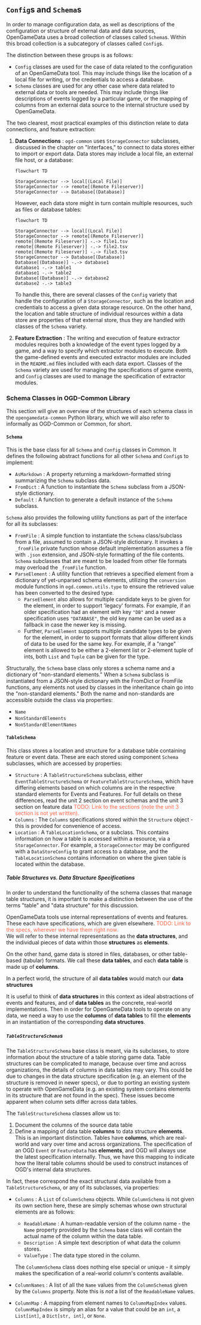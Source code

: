 ## `Config`s and `Schema`s

In order to manage configuration data, as well as descriptions of the configuration or structure of external data and data sources, OpenGameData uses a broad collection of classes called `Schema`s.
Within this broad collection is a subcategory of classes called `Config`s.

The distinction between these groups is as follows:

* `Config` classes are used for the case of data related to the configuration of an OpenGameData tool.
    This may include things like the location of a local file for writing, or the credentials to access a database.
* `Schema` classes are used for any other case where data related to external data or tools are needed.
    This may include things like descriptions of events logged by a particular game, or the mapping of columns from an external data source to the internal structure used by OpenGameData.

The two clearest, most practical examples of this distinction relate to data connections, and feature extraction:

1. **Data Connections** : `ogd-common` uses `StorageConnector` subclasses, discussed in the chapter on "Interfaces," to connect to data stores either to import or export data.
    Data stores may include a local file, an external file host, or a database:

    ```{mermaid}
    flowchart TD

    StorageConnector --> local[(Local File)]
    StorageConnector --> remote[(Remote Fileserver)]
    StorageConnector --> Database[(Database)]
    ```

    However, each data store might in turn contain multiple resources, such as files or database tables:

    ```{mermaid}
    flowchart TD

    StorageConnector --> local[(Local File)]
    StorageConnector --> remote[(Remote Fileserver)]
    remote[(Remote Fileserver)] -.-> file1.tsv
    remote[(Remote Fileserver)] -.-> file2.tsv
    remote[(Remote Fileserver)] -.-> file3.tsv
    StorageConnector --> Database[(Database)]
    Database[(Database)] -.-> database1
    database1 -.-> table1
    database1 -.-> table2
    Database[(Database)] -.-> database2
    database2 -.-> table3
    ```

    To handle this, there are several classes of the `Config` variety that handle the configuration of a `StorageConnector`, such as the location and credentials to access a given data storage resource.
    On the other hand, the location and table structure of individual resources _within_ a data store are properties of that external store, thus they are handled with classes of the `Schema` variety.
2. **Feature Extraction** : The writing and execution of feature extractor modules requires both a knowledge of the event types logged by a game, and a way to specify which extractor modules to execute.
    Both the game-defined events and executed extractor modules are included in the `README.md` files included with each data export.
    Classes of the `Schema` variety are used for managing the specifications of game events, and `Config` classes are used to manage the specification of extractor modules.

### Schema Classes in OGD-Common Library

This section will give an overview of the structures of each schema class in the `opengamedata-common` Python library, which we will also refer to informally as OGD-Common or Common, for short.

#### `Schema`

This is the base class for all `Schema` and `Config` classes in Common.
It defines the following abstract functions for all other `Schema` and `Config`s to implement:

* `AsMarkdown` : A property returning a markdown-formatted string summarizing the `Schema` subclass data.
* `FromDict` : A function to instantiate the `Schema` subclass from a JSON-style dictionary.
* `Default` : A function to generate a default instance of the `Schema` subclass.

`Schema` also provides the following utility functions as part of the interface for all its subclasses:

* `FromFile` : A simple function to instantiate the `Schema` class/subclass from a file, assumed to contain a JSON-style dictionary.
    It invokes a `_fromFile` private function whose default implementation assumes a file with `.json` extension, and JSON-style formatting of the file contents.
    `Schema` subclasses that are meant to be loaded from other file formats may overload the `_fromFile` function.
* `ParseElement` : A utility function that retrieves a specified element from a dictionary of yet-unparsed schema elements, utilizing the `conversion` module functions in `ogd.common.utils.type` to ensure the retrieved value has been converted to the desired type.
    * `ParseElement` also allows for multiple candidate keys to be given for the element, in order to support 'legacy' formats.
        For example, if an older specification had an element with key `"DB"` and a newer specification uses `"DATABASE"`, the old key name can be used as a fallback in case the newer key is missing.
    * Further, `ParseElement` supports multiple candidate types to be given for the element, in order to support formats that allow different kinds of data to be used for the same key.
        For example, if a "range" element is allowed to be either a 2-element list or 2-element tuple of ints, both `List` and `Tuple` can be given for the type.

Structurally, the `Schema` base class only stores a schema name and a dictionary of "non-standard elements."
When a `Schema` subclass is instantiated from a JSON-style dictionary with the FromDict or FromFile functions, any elements not used by classes in the inheritance chain go into the "non-standard elements."
Both the name and non-standards are accessible outside the class via properties:

* `Name`
* `NonStandardElements`
* `NonStandardElementNames`

#### `TableSchema`

This class stores a location and structure for a database table containing feature or event data.
These are each stored using component `Schema` subclasses, which are accessed by properties:

* `Structure` : A `TableStructureSchema` subclass, either `EventTableStructureSchema` or `FeatureTableStructureSchema`, which have differing elements based on which columns are in the respective standard elements for Events and Features.
    For full details on these differences, read the unit 2 section on event schemas and the unit 3 section on feature data
    <font style='color:tomato'>TODO: Link to the sections (note the unit 3 section is not yet written).</font>  
* `Columns` : The `Columns` specifications stored within the `Structure` object - this is provided for convenience of access.
* `Location` : A `TableLocationSchema`, or a subclass.
    This contains information on how a table is accessed within a resource, via a `StorageConnector`.
    For example, a `StorageConnector` may be configured with a `DataStoreConfig` to grant access to a database, and the `TableLocationSchema` contains information on where the given table is located within the database.

##### Table Structures vs. Data Structure Specifications

In order to understand the functionality of the schema classes that manage table structures, it is important to make a distinction between the use of the terms "table" and "data structure" for this discussion.

OpenGameData tools use internal representations of events and features.
These each have specifications, which are given elsewhere.
<font style='color:tomato'>TODO: Link to the specs, wherever we have them right now.</font>  
We will refer to these internal representations as the **data structures**, and the individual pieces of data within those **structures** as **elements**.

On the other hand, game data is stored in files, databases, or other table-based (tabular) formats.
We call these **data tables**, and each **data table** is made up of **columns**.

In a perfect world, the structure of all **data tables** would match our **data structures**

It is useful to think of **data structures** in this context as ideal abstractions of events and features, and of **data tables** as the concrete, real-world implementations.
Then in order for OpenGameData tools to operate on any data, we need a way to use the **columns** of **data tables** to fill the **elements** in an instantiation of the corresponding **data structures**.

##### `TableStructureSchema`s

The `TableStructureSchema` base class is meant, via its subclasses, to store information about the structure of a table storing game data.
Table structures can be complicated to manage, because over time and across organizations, the details of columns in data tables may vary.
This could be due to changes in the data structure specification (e.g. an element of the structure is removed in newer specs), or due to porting an existing system to operate with OpenGameData (e.g. an existing system contains elements in its structure that are not found in the spec).
These issues become apparent when column sets differ across data tables.

The `TableStructureSchema` classes allow us to:

1. Document the columns of the source data table
2. Define a mapping of data table **columns** to data structure **elements**.  
    This is an important distinction.
    Tables have **columns**, which are real-world and vary over time and across organizations.
    The specification of an OGD `Event` or `FeatureData` has **elements**, and OGD will always use the latest specification internally.
    Thus, we have this mapping to indicate how the literal table columns should be used to construct instances of OGD's internal data structures.

In fact, these correspond the exact structural data available from a `TableStructureSchema`, or any of its subclasses, via properties:

* `Columns` : A `List` of `ColumnSchema` objects. While `ColumnSchema` is not given its own section here, these are simply schemas whose own structural elements are as follows:

    * `ReadableName` : A human-readable version of the column name - the `Name` property provided by the `Schema` base class will contain the actual name of the column within the data table.
    * `Description` : A simple text description of what data the column stores.
    * `ValueType` : The data type stored in the column.

    The `ColummnSchema` class does nothing else special or unique - it simply makes the specification of a real-world column's contents available.
* `ColumnNames` : A list of all the `Name` values from the `ColumnSchema`s given by the `Columns` property. Note this is _not_ a list of the `ReadableName` values.
* `ColumnMap` : A mapping from element names to `ColumnMapIndex` values.
    `ColumnMapIndex` is simply an alias for a value that could be an `int`, a `List[int]`, a `Dict[str, int]`, or `None`.

